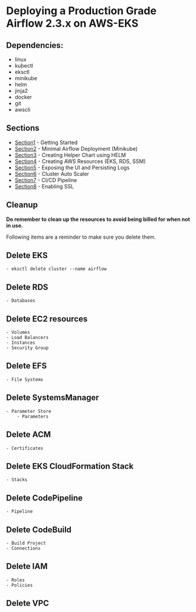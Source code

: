 # Deploying a Production Grade Airflow 2.3.x on AWS-EKS

## Dependencies:
* linux
* kubectl
* eksctl
* minikube
* helm
* jinja2
* docker
* git
* awscli

## Sections
* [Section1](./Section1/Readme.md) - Getting Started
* [Section2](./Section2/Readme.md) - Minimal Airflow Deployment (Minikube)
* [Section3](./Section3/Readme.md) - Creating Helper Chart using HELM
* [Section4](./Section4/Readme.md) - Creating AWS Resources (EKS, RDS, SSM)
* [Section5](./Section5/Readme.md) - Exposing the UI and Persisting Logs
* [Section6](./Section6/Readme.md) - Cluster Auto Scaler
* [Section7](./Section7/Readme.md) - CI/CD Pipeline
* [Section8](./Section8/Readme.md) - Enabling SSL

## Cleanup
**Do remember to clean up the resources to avoid being billed for when not in use.**

Following items are a reminder to make sure you delete them.

## Delete EKS
    - eksctl delete cluster --name airflow
## Delete RDS
    - Databases
## Delete EC2 resources
    - Volumes 
    - Load Balancers
    - Instances
    - Security Group
## Delete EFS
    - File Systems
## Delete SystemsManager
    - Parameter Store
        - Parameters
## Delete ACM
    - Certificates
## Delete EKS CloudFormation Stack
    - Stacks
## Delete CodePipeline
    - Pipeline
## Delete CodeBuild
    - Build Project
    - Connections
## Delete IAM
    - Roles
    - Policies
## Delete VPC